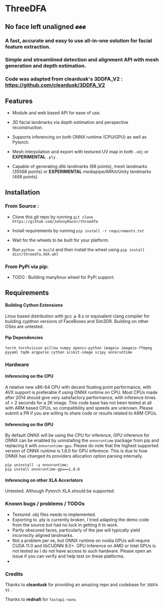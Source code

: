 # **ThreeDFA**

## No face left unaligned ✊✊✊

### A fast, accurate and easy to use all-in-one solution for facial feature extraction. 
### Simple and streamlined detection and alignment API with mesh generation and depth estimation. 

### Code was adapted from cleardusk's 3DDFA_V2 : https://github.com/cleardusk/3DDFA_V2

## Features

- Module and web based API for ease of use.

- 3D facial landmarks via depth estimation and perspective reconstruction.

- Supports inferencing on both ONNX runtime (CPU/GPU) as well as Pytorch.

- Mesh interpolation and export with textured UV map in both `.obj` or **EXPERIMENTAL** `.ply` .

- Capable of generating dlib landmarks (68 points), mesh landmarks (35568 points) or **EXPERIMENTAL**  mediapipe/ARKit/Unity landmarks (468 points).

## Installation

### From Source :

- Clone this git repo by running `git clone https://github.com/JohnnyRacer/threedfa`

- Install requirements by running `pip install -r requirements.txt`

- Wait for the wheels to be built for your platform.

- Run `python -m build` and then install the wheel using `pip install dist/threedfa.XXX.whl`

### From PyPi via pip:

- TODO : Building manylinux wheel for PyPi support. 

## Requirements

#### Building Cython Extensions

Linux based distribution with gcc ⩾ 8.x or equivalent clang compiler for building cypthon versions of FaceBoxes and Sim3DR. Building on other OSes are untested.  

#### Pip Dependencies
`torch
torchvision
pillow
numpy
opencv-python
imageio
imageio-ffmpeg
pyyaml
tqdm
argparse
cython
scikit-image
scipy
onnxruntime
`

### Hardware

#### **Inferencing on the CPU**

A relative new x86-64 CPU with decent floating point performance, with AVX support is preferable if using ONNX runtime on CPU. Most CPUs made after 2014 should give very satisfactory performance, with inference times of < 2 seconds for a 2K image. This code base has not been tested at all with ARM based CPUs, so compatibility and speeds are unknown. Please submit a PR if you are willing to share code or results related to ARM CPUs.

#### **Inferencing on the GPU**

By default ONNX will be using the CPU for inference, GPU inference for ONNX can be enabled by uninstalling the `onnxruntime` package from pip and replacing it with `onnxruntime-gpu`. Please do note that the highest supported version of ONNX runtime is 1.8.0 for GPU inference. This is due to how ONNX has changed its providers allocation option parsing internally.

```
pip uninstall -y onnxruntime;
pip install onnxruntime-gpu==1.8.0
```

#### **Inferencing on other XLA Accerlators**

Untested. Although Pytorch XLA should be supported.

### Known bugs / problems / TODOs

- Textured .obj files needs to implemented.
- Exporting to .ply is currently broken, I tried adapting the demo code from the source but had no luck in getting it to work.
- Partly obscured faces, particularly of the jaw will typically yield incorrectly aligned landmarks.
- Not a problem per se, but ONNX runtime on nvidia GPUs will require CUDA 11.0 and libCUDNN 8.0+. GPU Inference on AMD or Intel GPUs is not tested as I do not have access to such hardware. Please open an issue if you can verify and help test on these platforms.
- 

### Credits

Thanks to **cleardusk** for providing an amazing repo and codebase for `3DDFA V2` .

Thanks to **rednafi** for `fastapi-nano`.